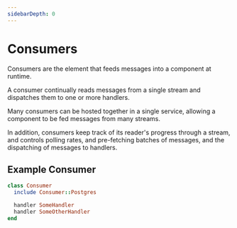```yaml
---
sidebarDepth: 0
---
```


# Consumers

Consumers are the element that feeds messages into a component at runtime.

A consumer continually reads messages from a single stream and dispatches them to one or more handlers.

Many consumers can be hosted together in a single service, allowing a component to be fed messages from many streams.

In addition, consumers keep track of its reader's progress through a stream, and controls polling rates, and pre-fetching batches of messages, and the dispatching of messages to handlers.

## Example Consumer

``` ruby
class Consumer
  include Consumer::Postgres

  handler SomeHandler
  handler SomeOtherHandler
end
```
